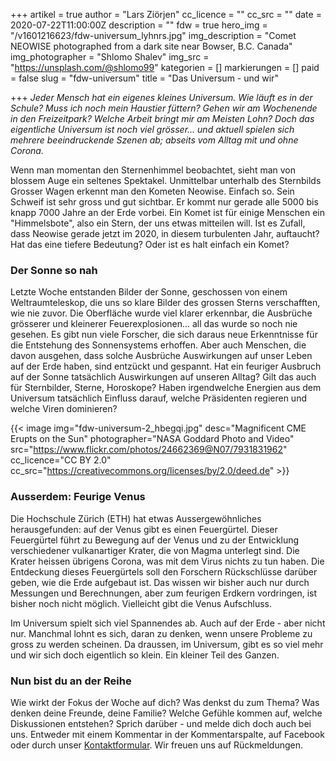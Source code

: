 +++
artikel = true
author = "Lars Ziörjen"
cc_licence = ""
cc_src = ""
date = 2020-07-22T11:00:00Z
description = ""
fdw = true
hero_img = "/v1601216623/fdw-universum_lyhnrs.jpg"
img_description = "Comet NEOWISE photographed from a dark site near Bowser, B.C. Canada"
img_photographer = "Shlomo Shalev"
img_src = "https://unsplash.com/@shlomo99"
kategorien = []
markierungen = []
paid = false
slug = "fdw-universum"
title = "Das Universum - und wir"

+++
_Jeder Mensch hat ein eigenes kleines Universum. Wie läuft es in der Schule? Muss ich noch mein Haustier füttern? Gehen wir am Wochenende in den Freizeitpark? Welche Arbeit bringt mir am Meisten Lohn? Doch das eigentliche Universum ist noch viel grösser... und aktuell spielen sich mehrere beeindruckende Szenen ab; abseits vom Alltag mit und ohne Corona._

Wenn man momentan den Sternenhimmel beobachtet, sieht man von blossem Auge ein seltenes Spektakel. Unmittelbar unterhalb des Sternbilds Grosser Wagen erkennt man den Kometen Neowise. Einfach so. Sein Schweif ist sehr gross und gut sichtbar. Er kommt nur gerade alle 5000 bis knapp 7000 Jahre an der Erde vorbei. Ein Komet ist für einige Menschen ein "Himmelsbote", also ein Stern, der uns etwas mitteilen will. Ist es Zufall, dass Neowise gerade jetzt im 2020, in diesem turbulenten Jahr, auftaucht? Hat das eine tiefere Bedeutung? Oder ist es halt einfach ein Komet?

### Der Sonne so nah

Letzte Woche entstanden Bilder der Sonne, geschossen von einem Weltraumteleskop, die uns so klare Bilder des grossen Sterns verschafften, wie nie zuvor. Die Oberfläche wurde viel klarer erkennbar, die Ausbrüche grösserer und kleinerer Feuerexplosionen... all das wurde so noch nie gesehen. Es gibt nun viele Forscher, die sich daraus neue Erkenntnisse für die Entstehung des Sonnensystems erhoffen. Aber auch Menschen, die davon ausgehen, dass solche Ausbrüche Auswirkungen auf unser Leben auf der Erde haben, sind entzückt und gespannt. Hat ein feuriger Ausbruch auf der Sonne tatsächlich Auswirkungen auf unseren Alltag? Gilt das auch für Sternbilder, Sterne, Horoskope? Haben irgendwelche Energien aus dem Universum tatsächlich Einfluss darauf, welche Präsidenten regieren und welche Viren dominieren?

{{< image img="fdw-universum-2_hbegqi.jpg" desc="Magnificent CME Erupts on the Sun" photographer="NASA Goddard Photo and Video" src="https://www.flickr.com/photos/24662369@N07/7931831962" cc_licence="CC BY 2.0" cc_src="https://creativecommons.org/licenses/by/2.0/deed.de" >}}

### Ausserdem: Feurige Venus

Die Hochschule Zürich (ETH) hat etwas Aussergewöhnliches herausgefunden: auf der Venus gibt es einen Feuergürtel. Dieser Feuergürtel führt zu Bewegung auf der Venus und zu der Entwicklung verschiedener vulkanartiger Krater, die von Magma unterlegt sind. Die Krater heissen übrigens Corona, was mit dem Virus nichts zu tun haben. Die Entdeckung dieses Feuergürtels soll den Forschern Rückschlüsse darüber geben, wie die Erde aufgebaut ist. Das wissen wir bisher auch nur durch Messungen und Berechnungen, aber zum feurigen Erdkern vordringen, ist bisher noch nicht möglich. Vielleicht gibt die Venus Aufschluss.

Im Universum spielt sich viel Spannendes ab. Auch auf der Erde - aber nicht nur. Manchmal lohnt es sich, daran zu denken, wenn unsere Probleme zu gross zu werden scheinen. Da draussen, im Universum, gibt es so viel mehr und wir sich doch eigentlich so klein. Ein kleiner Teil des Ganzen. ​

### Nun bist du an der Reihe

Wie wirkt der Fokus der Woche auf dich? Was denkst du zum Thema? Was denken deine Freunde, deine Familie? Welche Gefühle kommen auf, welche Diskussionen entstehen? Sprich darüber - und melde dich doch auch bei uns. Entweder mit einem Kommentar in der Kommentarspalte, auf Facebook oder durch unser [Kontaktformular](https://chinderzytig-v1.netlify.app/kontakt/). Wir freuen uns auf Rückmeldungen.
